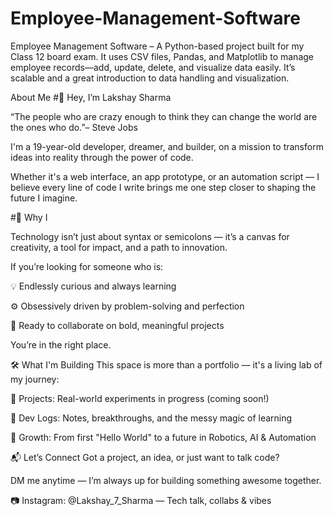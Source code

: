 # Employee-Management-Software
Employee Management Software – A Python-based project built for my Class 12 board exam. It uses CSV files, Pandas, and Matplotlib to manage employee records—add, update, delete, and visualize data easily. It’s scalable and a great introduction to data handling and visualization.


About Me
#👋 Hey, I’m Lakshay Sharma

“The people who are crazy enough to think they can change the world are the ones who do.”– Steve Jobs

I'm a 19-year-old developer, dreamer, and builder, on a mission to transform ideas into reality through the power of code.

Whether it's a web interface, an app prototype, or an automation script — I believe every line of code I write brings me one step closer to shaping the future I imagine.

#🚀 Why I

Technology isn’t just about syntax or semicolons — it’s a canvas for creativity, a tool for impact, and a path to innovation.

If you’re looking for someone who is:

💡 Endlessly curious and always learning

⚙ Obsessively driven by problem-solving and perfection

🤝 Ready to collaborate on bold, meaningful projects

You’re in the right place.

🛠 What I'm Building
This space is more than a portfolio — it's a living lab of my journey:

🔗 Projects: Real-world experiments in progress (coming soon!)

📓 Dev Logs: Notes, breakthroughs, and the messy magic of learning

🌱 Growth: From first "Hello World" to a future in Robotics, AI & Automation

📬 Let’s Connect
Got a project, an idea, or just want to talk code?

DM me anytime — I’m always up for building something awesome together.

📷 Instagram: @Lakshay_7_Sharma — Tech talk, collabs & vibes
